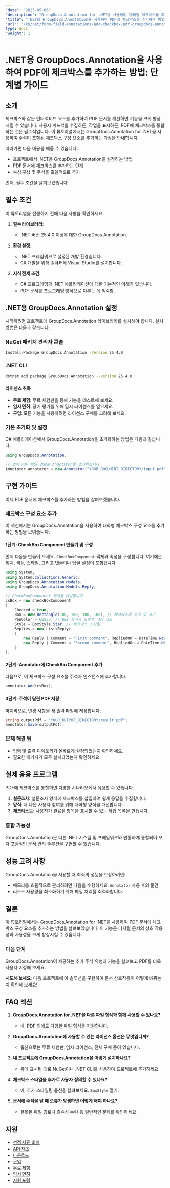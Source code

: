 ```yaml
---
"date": "2025-05-06"
"description": "GroupDocs.Annotation for .NET을 사용하여 대화형 체크박스를 추가하여 PDF 문서를 개선하는 방법을 알아보세요. 이 단계별 가이드를 따라 디지털 문서에서 양식 필드 주석을 간소화하세요."
"title": ".NET용 GroupDocs.Annotation을 사용하여 PDF에 체크박스를 추가하는 방법 - 단계별 가이드"
"url": "/ko/net/form-field-annotations/add-checkbox-pdf-groupdocs-annotation-net/"
type: docs
"weight": 1
---
```


# .NET용 GroupDocs.Annotation을 사용하여 PDF에 체크박스를 추가하는 방법: 단계별 가이드

## 소개

체크박스와 같은 인터랙티브 요소를 추가하여 PDF 문서를 개선하면 기능을 크게 향상시킬 수 있습니다. 사용자 피드백을 수집하든, 작업을 표시하든, PDF에 체크박스를 통합하는 것은 필수적입니다. 이 튜토리얼에서는 GroupDocs.Annotation for .NET을 사용하여 주석이 포함된 체크박스 구성 요소를 추가하는 과정을 안내합니다.

따라가면 다음 내용을 배울 수 있습니다.
- 프로젝트에서 .NET용 GroupDocs.Annotation을 설정하는 방법
- PDF 문서에 체크박스를 추가하는 단계
- 속성 구성 및 주석을 효율적으로 추가

먼저, 필수 조건을 살펴보겠습니다!

## 필수 조건

이 튜토리얼을 진행하기 전에 다음 사항을 확인하세요.

1. **필수 라이브러리**: 
   - .NET 버전 25.4.0 이상에 대한 GroupDocs.Annotation.

2. **환경 설정**:
   - .NET 프레임워크로 설정된 개발 환경입니다.
   - C# 개발을 위해 컴퓨터에 Visual Studio를 설치합니다.

3. **지식 전제 조건**:
   - C# 프로그래밍과 .NET 애플리케이션에 대한 기본적인 이해가 있습니다.
   - PDF 문서를 프로그래밍 방식으로 다루는 데 익숙함.

## .NET용 GroupDocs.Annotation 설정

시작하려면 프로젝트에 GroupDocs.Annotation 라이브러리를 설치해야 합니다. 설치 방법은 다음과 같습니다.

### NuGet 패키지 관리자 콘솔
```bash
Install-Package GroupDocs.Annotation -Version 25.4.0
```

### .NET CLI
```bash
dotnet add package GroupDocs.Annotation --version 25.4.0
```

#### 라이센스 취득

- **무료 체험**: 무료 체험판을 통해 기능을 테스트해 보세요.
- **임시 면허**: 장기 평가를 위해 임시 라이센스를 얻으세요.
- **구입**: 모든 기능을 사용하려면 라이선스 구매를 고려해 보세요.

### 기본 초기화 및 설정

C# 애플리케이션에서 GroupDocs.Annotation을 초기화하는 방법은 다음과 같습니다.

```csharp
using GroupDocs.Annotation;

// 입력 PDF 파일 경로로 Annotator를 초기화합니다.
Annotator annotator = new Annotator("YOUR_DOCUMENT_DIRECTORY/input.pdf");
```

## 구현 가이드

이제 PDF 문서에 체크박스를 추가하는 방법을 살펴보겠습니다.

### 체크박스 구성 요소 추가

이 섹션에서는 GroupDocs.Annotation을 사용하여 대화형 체크박스 구성 요소를 추가하는 방법을 보여줍니다.

#### 1단계: CheckBoxComponent 만들기 및 구성

먼저 다음을 만들어 보세요. `CheckBoxComponent` 객체와 속성을 구성합니다. 여기에는 위치, 색상, 스타일, 그리고 댓글이나 답글 설정이 포함됩니다.

```csharp
using System;
using System.Collections.Generic;
using GroupDocs.Annotation.Models;
using GroupDocs.Annotation.Models.Reply;

// CheckBoxComponent 객체를 생성합니다
csBox = new CheckBoxComponent
{
    Checked = true,
    Box = new Rectangle(100, 100, 100, 100), // 체크박스의 위치 및 크기
    PenColor = 65535, // RGB 형식의 노란색 색상 코드
    Style = BoxStyle.Star, // 체크박스 스타일
    Replies = new List<Reply>
    {
        new Reply { Comment = "First comment", RepliedOn = DateTime.Now },
        new Reply { Comment = "Second comment", RepliedOn = DateTime.Now }
    }
};
```

#### 2단계: Annotator에 CheckBoxComponent 추가

다음으로, 이 체크박스 구성 요소를 주석자 인스턴스에 추가합니다.

```csharp
annotator.Add(csBox);
```

#### 3단계: 주석이 달린 PDF 저장

마지막으로, 변경 사항을 새 출력 파일에 저장합니다.

```csharp
string outputPdf = "YOUR_OUTPUT_DIRECTORY/result.pdf";
annotator.Save(outputPdf);
```

### 문제 해결 팁

- 입력 및 출력 디렉토리가 올바르게 설정되었는지 확인하세요.
- 필요한 패키지가 모두 설치되었는지 확인하세요.

## 실제 응용 프로그램

PDF에 체크박스를 통합하면 다양한 시나리오에서 유용할 수 있습니다.

1. **설문조사**: 설문조사 양식에 체크박스를 삽입하여 쉽게 응답을 수집합니다.
2. **양식**: 더 나은 사용자 참여를 위해 대화형 양식을 개선합니다.
3. **체크리스트**: 사용자가 완료된 항목을 표시할 수 있는 작업 목록을 만듭니다.

### 통합 가능성

GroupDocs.Annotation은 다른 .NET 시스템 및 프레임워크와 원활하게 통합되어 보다 포괄적인 문서 관리 솔루션을 구현할 수 있습니다.

## 성능 고려 사항

GroupDocs.Annotation을 사용할 때 최적의 성능을 보장하려면:
- 메모리를 효율적으로 관리하려면 다음을 수행하세요. `Annotator` 사용 후의 물건.
- 리소스 사용량을 최소화하기 위해 파일 처리를 최적화합니다.

## 결론

이 튜토리얼에서는 GroupDocs.Annotation for .NET을 사용하여 PDF 문서에 체크박스 구성 요소를 추가하는 방법을 살펴보았습니다. 이 기능은 디지털 문서의 상호 작용성과 사용성을 크게 향상시킬 수 있습니다.

### 다음 단계
GroupDocs.Annotation이 제공하는 추가 주석 유형과 기능을 살펴보고 PDF를 더욱 사용자 지정해 보세요.

**시도해 보세요**: 다음 프로젝트에 이 솔루션을 구현하여 문서 상호작용이 어떻게 바뀌는지 확인해 보세요!

## FAQ 섹션

1. **GroupDocs.Annotation for .NET을 다른 파일 형식과 함께 사용할 수 있나요?**
   - 네, PDF 외에도 다양한 파일 형식을 지원합니다.

2. **GroupDocs.Annotation에 사용할 수 있는 라이선스 옵션은 무엇입니까?**
   - 옵션으로는 무료 체험판, 임시 라이선스, 전체 구매 등이 있습니다.

3. **내 프로젝트에 GroupDocs.Annotation을 어떻게 설치하나요?**
   - 위에 표시된 대로 NuGet이나 .NET CLI를 사용하여 프로젝트에 추가하세요.

4. **체크박스 스타일을 추가로 사용자 정의할 수 있나요?**
   - 예, 추가 스타일링 옵션을 살펴보세요. `BoxStyle` 열거.

5. **문서에 주석을 달 때 오류가 발생하면 어떻게 해야 하나요?**
   - 잘못된 파일 경로나 종속성 누락 등 일반적인 문제를 확인하세요.

## 자원
- [선적 서류 비치](https://docs.groupdocs.com/annotation/net/)
- [API 참조](https://reference.groupdocs.com/annotation/net/)
- [다운로드](https://releases.groupdocs.com/annotation/net/)
- [구입](https://purchase.groupdocs.com/buy)
- [무료 체험](https://releases.groupdocs.com/annotation/net/)
- [임시 면허](https://purchase.groupdocs.com/temporary-license/)
- [지원 포럼](https://forum.groupdocs.com/c/annotation/)